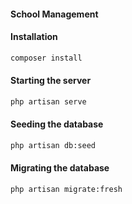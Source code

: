 #### School Management

#### Installation
```bash
composer install
```

#### Starting the server 
```bash
php artisan serve
```

#### Seeding the database
```bash
php artisan db:seed 
```

#### Migrating the database 
```bash
php artisan migrate:fresh 
```
